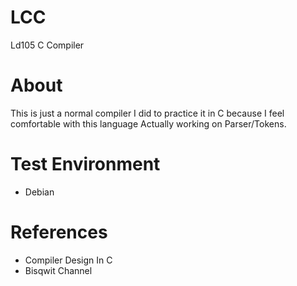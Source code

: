 # LCC
Ld105 C Compiler

# About
This is just a normal  compiler I did to practice it in C because I feel comfortable with this language
Actually working on Parser/Tokens.

# Test Environment
* Debian

# References
* Compiler  Design In C
* Bisqwit Channel

